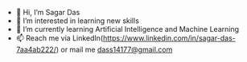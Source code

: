 - 👋 Hi, I’m Sagar Das
- 👀 I’m interested in learning new skills
- 🌱 I’m currently learning Artificial Intelligence and Machine Learning
- 📫 Reach me via LinkedIn(https://www.linkedin.com/in/sagar-das-7aa4ab222/) or mail me dass14177@gmail.com

<!---
SagarDas07/SagarDas07 is a ✨ special ✨ repository because its `README.md` (this file) appears on your GitHub profile.
You can click the Preview link to take a look at your changes.
--->
